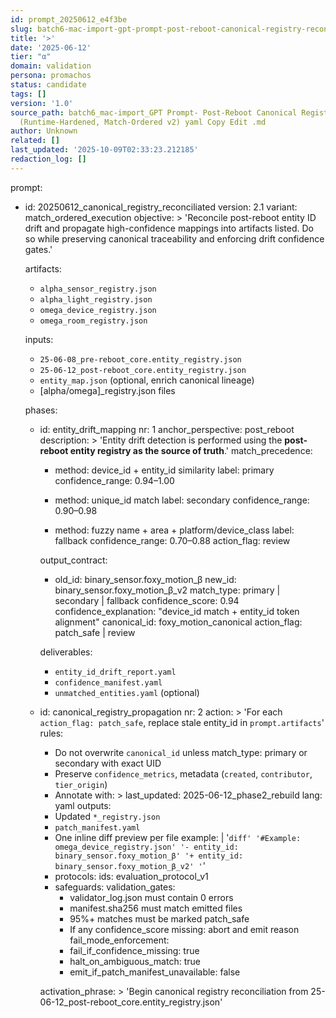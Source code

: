 ```yaml
---
id: prompt_20250612_e4f3be
slug: batch6-mac-import-gpt-prompt-post-reboot-canonical-registry-reconciliation-runtime-hardened-match-ordered-v2-yaml-copy-edit
title: '>'
date: '2025-06-12'
tier: "α"
domain: validation
persona: promachos
status: candidate
tags: []
version: '1.0'
source_path: batch6_mac-import_GPT Prompt- Post-Reboot Canonical Registry Reconciliation
  (Runtime-Hardened, Match-Ordered v2) yaml Copy Edit .md
author: Unknown
related: []
last_updated: '2025-10-09T02:33:23.212185'
redaction_log: []
---
```


prompt:
- id: 20250612_canonical_registry_reconciliated
  version: 2.1
  variant: match_ordered_execution
  objective: >
    'Reconcile post-reboot entity ID drift and propagate high-confidence mappings into artifacts listed.
    Do so while preserving canonical traceability and enforcing drift confidence gates.'

  artifacts:
  - `alpha_sensor_registry.json`
  - `alpha_light_registry.json`
  - `omega_device_registry.json`
  - `omega_room_registry.json`

  inputs:
  - `25-06-08_pre-reboot_core.entity_registry.json`
  - `25-06-12_post-reboot_core.entity_registry.json`
  - `entity_map.json` (optional, enrich canonical lineage)
  - [alpha/omega]_registry.json files

  phases:
  - id: entity_drift_mapping
    nr: 1
    anchor_perspective: post_reboot
    description: >
      'Entity drift detection is performed using the **post-reboot entity registry as the source of truth**.'
    match_precedence:
    - method: device_id + entity_id similarity
      label: primary
      confidence_range: 0.94–1.00

    - method: unique_id match
      label: secondary
      confidence_range: 0.90–0.98

    - method: fuzzy name + area + platform/device_class
      label: fallback
      confidence_range: 0.70–0.88
      action_flag: review

    output_contract:
    - old_id: binary_sensor.foxy_motion_β
      new_id: binary_sensor.foxy_motion_β_v2
      match_type: primary | secondary | fallback
      confidence_score: 0.94
      confidence_explanation: "device_id match + entity_id token alignment"
      canonical_id: foxy_motion_canonical
      action_flag: patch_safe | review

    deliverables:
    - `entity_id_drift_report.yaml`
    - `confidence_manifest.yaml`
    - `unmatched_entities.yaml` (optional)

  - id: canonical_registry_propagation
    nr: 2
    action: >
      'For each `action_flag: patch_safe`, replace stale entity_id in `prompt.artifacts`'
    rules:
    - Do not overwrite `canonical_id` unless match\_type: primary or secondary with exact UID
    - Preserve `confidence_metrics`, metadata (`created`, `contributor`, `tier_origin`)
    - Annotate with: >
        last_updated: 2025-06-12_phase2_rebuild
      lang: yaml
    outputs:
    - Updated `*_registry.json`
    - `patch_manifest.yaml`
    - One inline diff preview per file
    example: |
      '```diff'
      '#Example: omega_device_registry.json'
      '- entity_id: binary_sensor.foxy_motion_β'
      '+ entity_id: binary_sensor.foxy_motion_β_v2'
      '```'
    - protocols:
      ids: evaluation_protocol_v1
    - safeguards:
      validation_gates:
        - validator_log.json must contain 0 errors
        - manifest.sha256 must match emitted files
        - 95%+ matches must be marked patch_safe
        - If any confidence_score missing: abort and emit reason
      fail_mode_enforcement:
        - fail_if_confidence_missing: true
        - halt_on_ambiguous_match: true
        - emit_if_patch_manifest_unavailable: false

    activation_phrase: >
      'Begin canonical registry reconciliation from 25-06-12_post-reboot_core.entity_registry.json'

